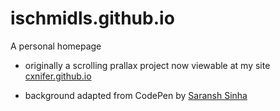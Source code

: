 # ischmidls.github.io
A personal homepage

- originally a scrolling prallax project now viewable at my site [cxnifer.github.io](cxnifer.github.io)

- background adapted from CodePen by [Saransh Sinha](linkedin.com/in/saranshsinha)
